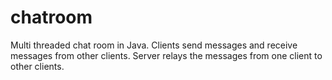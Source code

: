 # chatroom
Multi threaded chat room in Java. Clients send messages and receive messages from other clients. Server relays the messages from one client to other clients.

